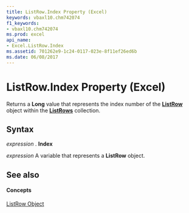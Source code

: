 ```yaml
---
title: ListRow.Index Property (Excel)
keywords: vbaxl10.chm742074
f1_keywords:
- vbaxl10.chm742074
ms.prod: excel
api_name:
- Excel.ListRow.Index
ms.assetid: 701262e9-1c24-0117-023e-8f11ef26ed6b
ms.date: 06/08/2017
---
```



# ListRow.Index Property (Excel)

Returns a  **Long** value that represents the index number of the **[ListRow](Excel.ListRow.md)** object within the **[ListRows](Excel.ListRows.md)** collection.


## Syntax

 _expression_ . **Index**

 _expression_ A variable that represents a **ListRow** object.


## See also


#### Concepts


[ListRow Object](Excel.ListRow.md)


